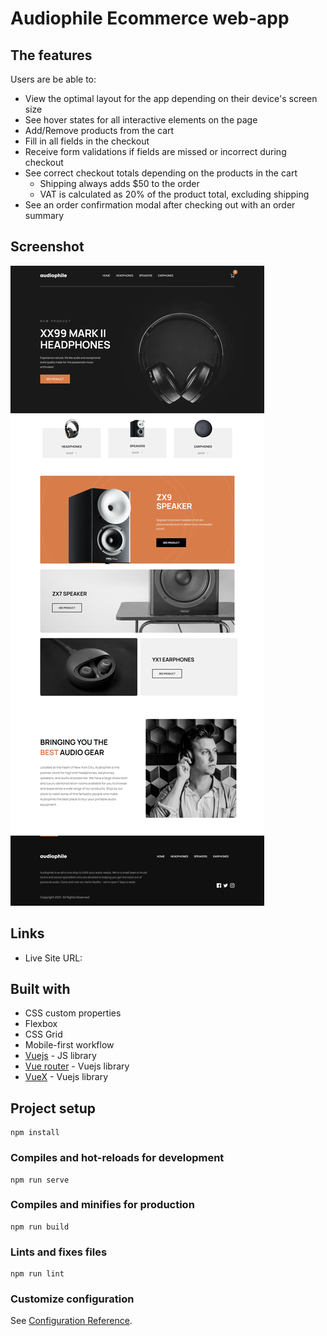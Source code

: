# Audiophile Ecommerce web-app

## The features

Users are be able to:

- View the optimal layout for the app depending on their device's screen size
- See hover states for all interactive elements on the page
- Add/Remove products from the cart
- Fill in all fields in the checkout
- Receive form validations if fields are missed or incorrect during checkout
- See correct checkout totals depending on the products in the cart
  - Shipping always adds $50 to the order
  - VAT is calculated as 20% of the product total, excluding shipping
- See an order confirmation modal after checking out with an order summary

## Screenshot
![](./src/assets/screenshot.png)

## Links
- Live Site URL: [](https://audiophile11.netlify.app/)

## Built with
- CSS custom properties
- Flexbox
- CSS Grid
- Mobile-first workflow
- [Vuejs](https://vuejs.org/) - JS library
- [Vue router](https://router.vuejs.org/) - Vuejs library
- [VueX](https://vuex.vuejs.org/) - Vuejs library

## Project setup
```
npm install
```

### Compiles and hot-reloads for development
```
npm run serve
```

### Compiles and minifies for production
```
npm run build
```

### Lints and fixes files
```
npm run lint
```

### Customize configuration
See [Configuration Reference](https://cli.vuejs.org/config/).
